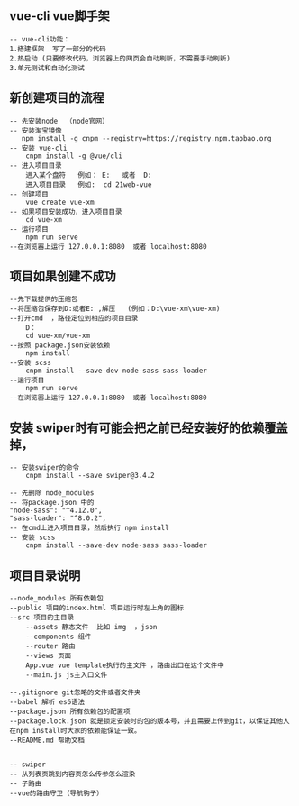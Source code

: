## vue-cli vue脚手架
	-- vue-cli功能：
	1.搭建框架  写了一部分的代码
	2.热启动 (只要修改代码，浏览器上的网页会自动刷新，不需要手动刷新)
	3.单元测试和自动化测试
	
## 新创建项目的流程
	-- 先安装node  （node官网）
	-- 安装淘宝镜像
	   npm install -g cnpm --registry=https://registry.npm.taobao.org
	-- 安装 vue-cli 
		cnpm install -g @vue/cli
	-- 进入项目目录
		进入某个盘符   例如： E:   或者  D:   
		进入项目目录   例如:  cd 21web-vue
	-- 创建项目
		vue create vue-xm
	-- 如果项目安装成功，进入项目目录
		cd vue-xm
	-- 运行项目
		npm run serve
	--在浏览器上运行 127.0.0.1:8080  或者 localhost:8080	
	
## 项目如果创建不成功
	--先下载提供的压缩包
	--将压缩包保存到D:或者E: ,解压   (例如：D:\vue-xm\vue-xm)
	--打开cmd  ，路径定位到相应的项目目录 
		D：
		cd vue-xm/vue-xm
	--按照 package.json安装依赖
		npm install 
	--安装 scss
		cnpm install --save-dev node-sass sass-loader
	--运行项目
		npm run serve
	--在浏览器上运行 127.0.0.1:8080  或者 localhost:8080	
		
## 安装 swiper时有可能会把之前已经安装好的依赖覆盖掉，
	-- 安装swiper的命令
		cnpm install --save swiper@3.4.2

	-- 先删除 node_modules
	-- 将package.json 中的
	"node-sass": "^4.12.0",
	"sass-loader": "^8.0.2",
	-- 在cmd上进入项目目录，然后执行 npm install
	-- 安装 scss
		cnpm install --save-dev node-sass sass-loader
	
## 项目目录说明
	--node_modules 所有依赖包
	--public 项目的index.html 项目运行时左上角的图标
	--src 项目的主目录
		--assets 静态文件  比如 img  ，json
		--components 组件
		--router 路由
		--views 页面
		App.vue vue template执行的主文件 ，路由出口在这个文件中
		--main.js js主入口文件 
	
	--.gitignore git忽略的文件或者文件夹
	--babel 解析 es6语法
	--package.json 所有依赖包的配置项
	--package.lock.json 就是锁定安装时的包的版本号，并且需要上传到git，以保证其他人在npm install时大家的依赖能保证一致。
	--README.md 帮助文档
	
## 
	-- swiper
	-- 从列表页跳到内容页怎么传参怎么渲染
	-- 子路由
	--vue的路由守卫（导航钩子）
	
	
	